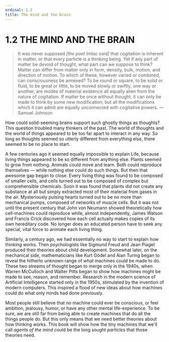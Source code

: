```yaml
---
ordinal: 1.2
title: The mind and the brain
---
```


# 1.2 THE MIND AND THE BRAIN 

<blockquote> It was never supposed <em>[the poet Imlac said]</em> that cogitation is inherent in matter, or that every particle is a thinking being. Yet if any part of matter be devoid of thought, what part can we suppose to think? Matter can differ from matter only in form, density, bulk, motion, and direction of motion. To which of these, however varied or combined, can consciousness be annexed? To be round or square, to be solid or fluid, to be great or little, to be moved slowly or swiftly, one way or another, are modes of material existence all equally alien from the nature of cogitation. If matter be once without thought, it can only be made to think by some new modification; but all the modifications which it can admit are equally unconnected with cogitative powers. &mdash;Samuel Johnson</blockquote>
<p>How could solid-seeming brains support such ghostly things as thoughts? This question troubled many thinkers of the past. The world of thoughts and the world of things appeared to be too far apart to interact in any way. So long as thoughts seemed so utterly different from everything else, there seemed to be no place to start.</p>
<p>A few centuries ago it seemed equally impossible to explain Life, because living things appeared to be so different from anything else. Plants seemed to grow from nothing. Animals could move and learn. Both could reproduce themselves &mdash; while nothing else could do such things. But then that awesome gap began to close. Every living thing was found to be composed of smaller cells, and cells turned out to be composed of complex but comprehensible chemicals. Soon it was found that plants did not create any substance at all but simply extracted most of their material from gases in the air. Mysteriously pulsing hearts turned out to be no more than mechanical pumps, composed of networks of muscle cells. But it was not until the present century that John von Neumann showed theoretically how cell-machines could reproduce while, almost independently, James Watson and Francis Crick discovered how each cell actually makes copies of its own hereditary code. No longer does an educated person have to seek any special, vital force to animate each living thing.</p>
<p>Similarly, a century ago, we had essentially no way to start to explain how thinking works. Then psychologists like Sigmund Freud and Jean Piaget produced their theories about child development. Somewhat later, on the mechanical side, mathematicians like Kurt G&ouml;del and Alan Turing began to reveal the hitherto unknown range of what machines could be made to do. These two streams of thought began to merge only in the 1940s, when Warren McCulloch and Walter Pitts began to show how machines might be made to see, reason, and remember. Research in the modern science of Artificial Intelligence started only in the 1950s, stimulated by the invention of modern computers. This inspired a flood of new ideas about how machines could do what only minds had done previously.</p>
<p>Most people still believe that no machine could ever be conscious, or feel ambition, jealousy, humor, or have any other mental life-experience. To be sure, we are still far from being able to create machines that do all the things people do. But this only means that we need better theories about how thinking works. This book will show how the tiny machines that we'll call <em>agents of the mind</em> could be the long sought <em>particles</em> that those theories need.</p>
